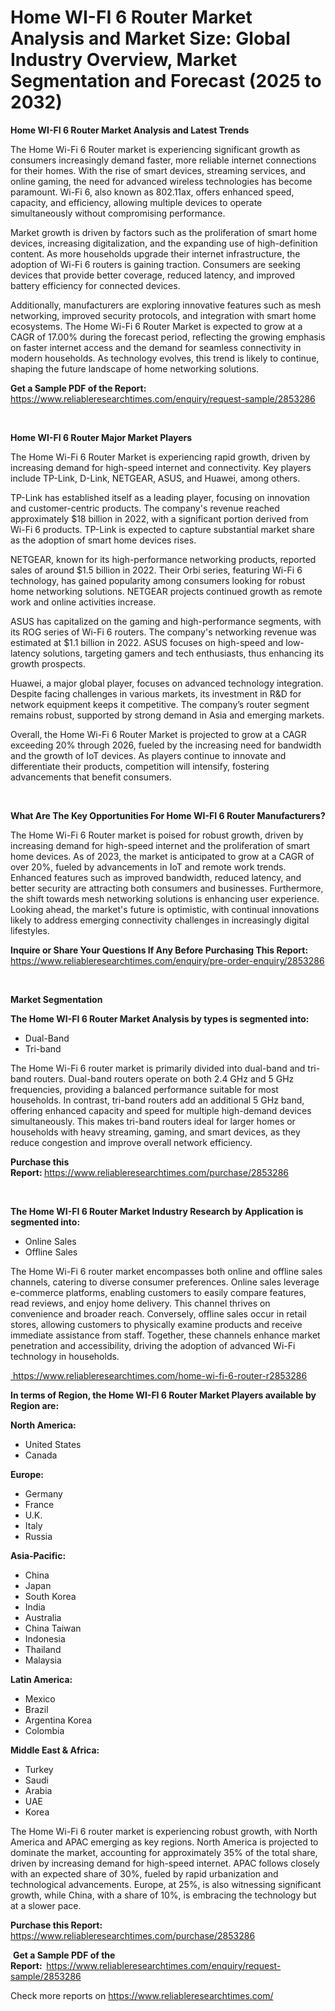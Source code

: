 <p><h1>Home WI-FI 6 Router Market Analysis and Market Size: Global Industry Overview, Market Segmentation and Forecast (2025 to 2032)</h1></p><p><strong>Home WI-FI 6 Router Market Analysis and Latest Trends</strong></p>
<p><p>The Home Wi-Fi 6 Router market is experiencing significant growth as consumers increasingly demand faster, more reliable internet connections for their homes. With the rise of smart devices, streaming services, and online gaming, the need for advanced wireless technologies has become paramount. Wi-Fi 6, also known as 802.11ax, offers enhanced speed, capacity, and efficiency, allowing multiple devices to operate simultaneously without compromising performance.</p><p>Market growth is driven by factors such as the proliferation of smart home devices, increasing digitalization, and the expanding use of high-definition content. As more households upgrade their internet infrastructure, the adoption of Wi-Fi 6 routers is gaining traction. Consumers are seeking devices that provide better coverage, reduced latency, and improved battery efficiency for connected devices.</p><p>Additionally, manufacturers are exploring innovative features such as mesh networking, improved security protocols, and integration with smart home ecosystems. The Home Wi-Fi 6 Router Market is expected to grow at a CAGR of 17.00% during the forecast period, reflecting the growing emphasis on faster internet access and the demand for seamless connectivity in modern households. As technology evolves, this trend is likely to continue, shaping the future landscape of home networking solutions.</p></p>
<p><strong>Get a Sample PDF of the Report:&nbsp;</strong> <a href="https://www.reliableresearchtimes.com/enquiry/request-sample/2853286?utm_campaign=3033&utm_medium=2&utm_source=Github&utm_content=ia&utm_term=11032025&utm_id=home-wi-fi-6-router">https://www.reliableresearchtimes.com/enquiry/request-sample/2853286</a></p>
<p>&nbsp;</p>
<p><strong>Home WI-FI 6 Router Major Market Players</strong></p>
<p><p>The Home Wi-Fi 6 Router Market is experiencing rapid growth, driven by increasing demand for high-speed internet and connectivity. Key players include TP-Link, D-Link, NETGEAR, ASUS, and Huawei, among others.</p><p>TP-Link has established itself as a leading player, focusing on innovation and customer-centric products. The company's revenue reached approximately $18 billion in 2022, with a significant portion derived from Wi-Fi 6 products. TP-Link is expected to capture substantial market share as the adoption of smart home devices rises.</p><p>NETGEAR, known for its high-performance networking products, reported sales of around $1.5 billion in 2022. Their Orbi series, featuring Wi-Fi 6 technology, has gained popularity among consumers looking for robust home networking solutions. NETGEAR projects continued growth as remote work and online activities increase.</p><p>ASUS has capitalized on the gaming and high-performance segments, with its ROG series of Wi-Fi 6 routers. The company's networking revenue was estimated at $1.1 billion in 2022. ASUS focuses on high-speed and low-latency solutions, targeting gamers and tech enthusiasts, thus enhancing its growth prospects.</p><p>Huawei, a major global player, focuses on advanced technology integration. Despite facing challenges in various markets, its investment in R&D for network equipment keeps it competitive. The company’s router segment remains robust, supported by strong demand in Asia and emerging markets.</p><p>Overall, the Home Wi-Fi 6 Router Market is projected to grow at a CAGR exceeding 20% through 2026, fueled by the increasing need for bandwidth and the growth of IoT devices. As players continue to innovate and differentiate their products, competition will intensify, fostering advancements that benefit consumers.</p></p>
<p>&nbsp;</p>
<p><strong>What Are The Key Opportunities For Home WI-FI 6 Router Manufacturers?</strong></p>
<p><p>The Home Wi-Fi 6 Router market is poised for robust growth, driven by increasing demand for high-speed internet and the proliferation of smart home devices. As of 2023, the market is anticipated to grow at a CAGR of over 20%, fueled by advancements in IoT and remote work trends. Enhanced features such as improved bandwidth, reduced latency, and better security are attracting both consumers and businesses. Furthermore, the shift towards mesh networking solutions is enhancing user experience. Looking ahead, the market's future is optimistic, with continual innovations likely to address emerging connectivity challenges in increasingly digital lifestyles.</p></p>
<p><strong>Inquire or Share Your Questions If Any Before Purchasing This Report:</strong> <a href="https://www.reliableresearchtimes.com/enquiry/pre-order-enquiry/2853286?utm_campaign=3033&utm_medium=2&utm_source=Github&utm_content=ia&utm_term=11032025&utm_id=home-wi-fi-6-router">https://www.reliableresearchtimes.com/enquiry/pre-order-enquiry/2853286</a></p>
<p>&nbsp;</p>
<p><strong>Market Segmentation</strong></p>
<p><strong>The Home WI-FI 6 Router Market Analysis by types is segmented into:</strong></p>
<p><ul><li>Dual-Band</li><li>Tri-band</li></ul></p>
<p><p>The Home Wi-Fi 6 router market is primarily divided into dual-band and tri-band routers. Dual-band routers operate on both 2.4 GHz and 5 GHz frequencies, providing a balanced performance suitable for most households. In contrast, tri-band routers add an additional 5 GHz band, offering enhanced capacity and speed for multiple high-demand devices simultaneously. This makes tri-band routers ideal for larger homes or households with heavy streaming, gaming, and smart devices, as they reduce congestion and improve overall network efficiency.</p></p>
<p><strong>Purchase this Report:&nbsp;</strong><a href="https://www.reliableresearchtimes.com/purchase/2853286?utm_campaign=3033&utm_medium=2&utm_source=Github&utm_content=ia&utm_term=11032025&utm_id=home-wi-fi-6-router">https://www.reliableresearchtimes.com/purchase/2853286</a></p>
<p>&nbsp;</p>
<p><strong>The Home WI-FI 6 Router Market Industry Research by Application is segmented into:</strong></p>
<p><ul><li>Online Sales</li><li>Offline Sales</li></ul></p>
<p><p>The Home Wi-Fi 6 router market encompasses both online and offline sales channels, catering to diverse consumer preferences. Online sales leverage e-commerce platforms, enabling customers to easily compare features, read reviews, and enjoy home delivery. This channel thrives on convenience and broader reach. Conversely, offline sales occur in retail stores, allowing customers to physically examine products and receive immediate assistance from staff. Together, these channels enhance market penetration and accessibility, driving the adoption of advanced Wi-Fi technology in households.</p></p>
<p><a href="https://www.reliableresearchtimes.com/home-wi-fi-6-router-r2853286?utm_campaign=3033&utm_medium=2&utm_source=Github&utm_content=ia&utm_term=11032025&utm_id=home-wi-fi-6-router">&nbsp;https://www.reliableresearchtimes.com/home-wi-fi-6-router-r2853286</a></p>
<p><strong>In terms of Region, the Home WI-FI 6 Router Market Players available by Region are:</strong></p>
<p>
    <p> <strong> North America: </strong>
        <ul>
            <li>United States</li>
            <li>Canada</li>
        </ul>
        </p> 
    <p> <strong> Europe: </strong>
        <ul>
            <li>Germany</li>
            <li>France</li>
            <li>U.K.</li>
            <li>Italy</li>
            <li>Russia</li>
        </ul>
        </p> 
    <p> <strong> Asia-Pacific: </strong>
        <ul>
            <li>China</li>
            <li>Japan</li>
            <li>South Korea</li>
            <li>India</li>
            <li>Australia</li>
            <li>China Taiwan</li>
            <li>Indonesia</li>
            <li>Thailand</li>
            <li>Malaysia</li>
        </ul>
        </p> 
    <p> <strong> Latin America: </strong>
        <ul>
            <li>Mexico</li>
            <li>Brazil</li>
            <li>Argentina Korea</li>
            <li>Colombia</li>
        </ul>
        </p> 
    <p> <strong> Middle East & Africa: </strong>
        <ul>
            <li>Turkey</li>
            <li>Saudi</li>
            <li>Arabia</li>
            <li>UAE</li>
            <li>Korea</li>
        </ul>
    </p>
    </p>
<p><p>The Home Wi-Fi 6 router market is experiencing robust growth, with North America and APAC emerging as key regions. North America is projected to dominate the market, accounting for approximately 35% of the total share, driven by increasing demand for high-speed internet. APAC follows closely with an expected share of 30%, fueled by rapid urbanization and technological advancements. Europe, at 25%, is also witnessing significant growth, while China, with a share of 10%, is embracing the technology but at a slower pace.</p></p>
<p><strong>Purchase this Report: </strong><a href="https://www.reliableresearchtimes.com/purchase/2853286?utm_campaign=3033&utm_medium=2&utm_source=Github&utm_content=ia&utm_term=11032025&utm_id=home-wi-fi-6-router">https://www.reliableresearchtimes.com/purchase/2853286</a></p>
<p>&nbsp;<strong>Get a Sample PDF of the Report:&nbsp;&nbsp;</strong><a href="https://www.reliableresearchtimes.com/enquiry/request-sample/2853286?utm_campaign=3033&utm_medium=2&utm_source=Github&utm_content=ia&utm_term=11032025&utm_id=home-wi-fi-6-router">https://www.reliableresearchtimes.com/enquiry/request-sample/2853286</a></p>
<p><strong></strong></p>
<p>Check more reports on <a href="https://www.reliableresearchtimes.com/?utm_campaign=3033&utm_medium=2&utm_source=Github&utm_content=ia&utm_term=11032025&utm_id=home-wi-fi-6-router">https://www.reliableresearchtimes.com/</a></p>